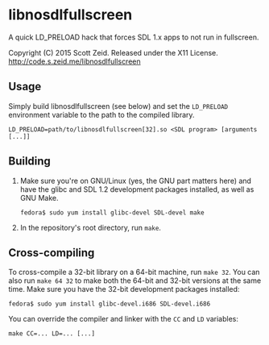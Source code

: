 libnosdlfullscreen
==================

A quick LD\_PRELOAD hack that forces SDL 1.x apps to not run in fullscreen.

Copyright (C) 2015 Scott Zeid.  Released under the X11 License.  
<http://code.s.zeid.me/libnosdlfullscreen>


Usage
-----

Simply build libnosdlfullscreen (see below) and set the `LD_PRELOAD` environment
variable to the path to the compiled library.

    LD_PRELOAD=path/to/libnosdlfullscreen[32].so <SDL program> [arguments [...]]


Building
--------

1.  Make sure you're on GNU/Linux (yes, the GNU part matters here) and have
    the glibc and SDL 1.2 development packages installed, as well as GNU Make.
    
        fedora$ sudo yum install glibc-devel SDL-devel make

2.  In the repository's root directory, run `make`.


Cross-compiling
---------------

To cross-compile a 32-bit library on a 64-bit machine, run `make 32`.  You
can also run `make 64 32` to make both the 64-bit and 32-bit versions at the
same time.  Make sure you have the 32-bit development packages installed:

    fedora$ sudo yum install glibc-devel.i686 SDL-devel.i686

You can override the compiler and linker with the `CC` and `LD` variables:

    make CC=... LD=... [...]
